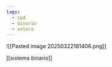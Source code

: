 ```yaml
---
tags:
  - spd
  - binario
  - entero
---
```

![[Pasted image 20250322181406.png]]

[[sistema binario]]